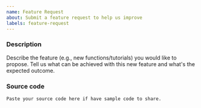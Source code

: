```yaml
---
name: Feature Request
about: Submit a feature request to help us improve
labels: feature-request
---
```


<!-- Please search existing issues to avoid creating duplicates. -->

### Description

Describe the feature (e.g., new functions/tutorials) you would like to propose.
Tell us what can be achieved with this new feature and what's the expected outcome.

### Source code

```
Paste your source code here if have sample code to share.
```
